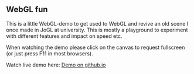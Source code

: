 ## WebGL fun

This is a little WebGL-demo to get used to WebGL and revive an old scene I once made in JoGL at university.
This is mostly a playground to experiment with different features and impact on speed etc.

When watching the demo please click on the canvas to request fullscreen (or just press F11 in most browsers).

Watch live demo here: [Demo on github.io](https://faldrian.github.io/WebGLfun/)
